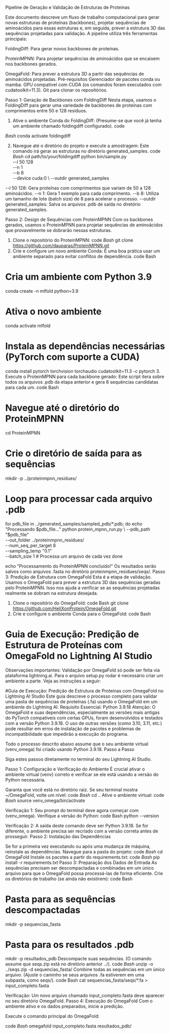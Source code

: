 Pipeline de Geração e Validação de Estruturas de Proteínas

Este documento descreve um fluxo de trabalho computacional para gerar novas estruturas de proteínas (backbones), projetar sequências de aminoácidos para essas estruturas e, em seguida, prever a estrutura 3D das sequências projetadas para validação.
A pipeline utiliza três ferramentas principais:

FoldingDiff: Para gerar novos backbones de proteínas.

ProteinMPNN: Para projetar sequências de aminoácidos que se encaixem nos backbones gerados.

OmegaFold: Para prever a estrutura 3D a partir das sequências de aminoácidos projetadas.
Pré-requisitos
Gerenciador de pacotes conda ou mamba.
GPU compatível com CUDA (os comandos foram executados com cudatoolkit=11.3).
Git para clonar os repositórios.





Passo 1: Geração de Backbones com FoldingDiff
Nesta etapa, usamos o FoldingDiff para gerar uma variedade de backbones de proteínas com comprimentos entre 50 e 128 resíduos.
1. Ative o ambiente Conda do FoldingDiff:
(Presume-se que você já tenha um ambiente chamado foldingdiff configurado).
code

*Bash*
conda activate foldingdiff

2. Navegue até o diretório do projeto e execute a amostragem:
Este comando irá gerar as estruturas no diretório generated_samples.
code
*Bash*
cd path/to/your/foldingdiff
python bin/sample.py \
    --l 50 128 \
    --n 1 \
    --b 8 \
    --device cuda:0 \ --outdir generated_samples


--l 50 128: Gera proteínas com comprimentos que variam de 50 a 128 aminoácidos.
--n 1: Gera 1 exemplo para cada comprimento.
--b 8: Utiliza um tamanho de lote (batch size) de 8 para acelerar o processo.
--outdir generated_samples: Salva os arquivos .pdb de saída no diretório generated_samples.



Passo 2: Design de Sequências com ProteinMPNN
Com os backbones gerados, usamos o ProteinMPNN para projetar sequências de aminoácidos que provavelmente se dobrarão nessas estruturas.
1. Clone o repositório do ProteinMPNN:
code
*Bash*
git clone https://github.com/dauparas/ProteinMPNN.git
2. Crie e configure um novo ambiente Conda:
É uma boa prática usar um ambiente separado para evitar conflitos de dependência.
code
Bash
# Cria um ambiente com Python 3.9
conda create -n mlfold python=3.9

# Ativa o novo ambiente
conda activate mlfold

# Instala as dependências necessárias (PyTorch com suporte a CUDA)
conda install pytorch torchvision torchaudio cudatoolkit=11.3 -c pytorch
3. Execute o ProteinMPNN para cada backbone gerado:
Este script itera sobre todos os arquivos .pdb da etapa anterior e gera 8 sequências candidatas para cada um.
code
Bash
# Navegue até o diretório do ProteinMPNN
cd ProteinMPNN

# Crie o diretório de saída para as sequências
mkdir -p ../proteinmpnn_residues/

# Loop para processar cada arquivo .pdb
for pdb_file in ../generated_samples/sampled_pdb/*.pdb; do
    echo "Processando $pdb_file..."
    python protein_mpnn_run.py \
            --pdb_path "$pdb_file" \
            --out_folder ../proteinmpnn_residues/ \
            --num_seq_per_target 8 \
            --sampling_temp "0.1" \
            --batch_size 1 # Processa um arquivo de cada vez
done

echo "Processamento do ProteinMPNN concluído!"
Os resultados serão salvos como arquivos .fasta no diretório proteinmpnn_residues/seqs/.
Passo 3: Predição de Estrutura com OmegaFold
Esta é a etapa de validação. Usamos o OmegaFold para prever a estrutura 3D das sequências geradas pelo ProteinMPNN. Isso nos ajuda a verificar se as sequências projetadas realmente se dobram na estrutura desejada.
1. Clone o repositório do OmegaFold:
code
Bash
git clone https://github.com/HeliXonProtein/OmegaFold.git
2. Crie e configure o ambiente Conda para o OmegaFold:
code
Bash
# Guia de Execução: Predição de Estrutura de Proteínas com OmegaFold no Lightning AI Studio



Observações importantes: Validação por OmegaFold só pode ser feita via plataforma lightning.ai. Para o arquivo setup.py rodar é necessário criar um ambiente a parte.
Veja as instruções a seguir: 

#Guia de Execução: Predição de Estrutura de Proteínas com OmegaFold no Lightning AI Studio
Este guia descreve o processo completo para validar uma pasta de sequências de proteínas (.fa) usando o OmegaFold em um ambiente do Lightning AI.
Requisito Essencial: Python 3.9.18
 Atenção: O OmegaFold e suas dependências, especialmente as versões mais antigas do PyTorch compatíveis com certas GPUs, foram desenvolvidos e testados com a versão Python 3.9.18. O uso de outras versões (como 3.10, 3.11, etc.) pode resultar em erros de instalação de pacotes e problemas de incompatibilidade que impedirão a execução do programa.

Todo o processo descrito abaixo assume que o seu ambiente virtual (venv_omega) foi criado usando Python 3.9.18.
Passo a Passo

Siga estes passos diretamente no terminal do seu Lightning AI Studio.

Passo 1: Configuração e Verificação do Ambiente
É crucial ativar o ambiente virtual (venv) correto e verificar se ele está usando a versão do Python necessária.

Garanta que você está no diretório raiz. Se seu terminal mostra ~/OmegaFold, volte um nível:
code
*Bash*
cd ..
Ative o ambiente virtual:
code
*Bash*
source venv_omega/bin/activate

Verificação 1: Seu prompt do terminal deve agora começar com (venv_omega).
Verifique a versão do Python:
code
Bash
python --version

 Verificação 2: A saída deste comando deve ser Python 3.9.18. Se for diferente, o ambiente precisa ser recriado com a versão correta antes de prosseguir.
Passo 2: Instalação das Dependências

Se for a primeira vez executando ou após uma mudança de máquina, reinstale as dependências.
Navegue para a pasta do projeto:
code
*Bash*
cd OmegaFold
Instale os pacotes a partir do requirements.txt:
code
*Bash*
pip install -r requirements.txt
Passo 3: Preparação dos Dados de Entrada
As sequências precisam ser descompactadas e combinadas em um único arquivo para que o OmegaFold possa processá-las de forma eficiente.
Crie os diretórios de trabalho (se ainda não existirem):
code
Bash
# Pasta para as sequências descompactadas
mkdir -p sequencias_fasta

# Pasta para os resultados .pdb
mkdir -p resultados_pdb
Descompacte suas sequências. (O comando assume que seqs.zip está no diretório anterior ../).
code
*Bash*
unzip -o ../seqs.zip -d sequencias_fasta/
Combine todas as sequências em um único arquivo. (Ajuste o caminho se seus arquivos .fa estiverem em uma subpasta, como seqs/).
code
Bash
cat sequencias_fasta/seqs/*.fa > input_completo.fasta

 Verificação: Um novo arquivo chamado input_completo.fasta deve aparecer no seu diretório OmegaFold.
Passo 4: Execução do OmegaFold
Com o ambiente ativo e os dados preparados, inicie a predição.

Execute o comando principal do OmegaFold:

code
*Bash*
omegafold input_completo.fasta resultados_pdb/
